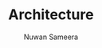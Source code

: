 ---
is_programmatic_layout_5: true
draft: false
title: Architecture
snippet: Architecture
image:
  src: /images/pseo/best-work-management-tools-for-architecture.jpg
  alt: architecture, task management, resource management, productivity
publishDate: 2024-11-29
category: ""
author: Nuwan Sameera
tags:
  - architecture
  - Tips
  - Open-Source
  - Team
content_01: |
    The architecture industry is characterized by complex design processes, collaboration among diverse stakeholders, and strict regulatory compliance, all while adhering to tight deadlines and budgets. Effective task management tools are vital for success in this field, as they streamline project workflows, enhance communication, and ensure that all team members stay aligned, ultimately leading to higher quality outcomes and client satisfaction.',
content_02: |
    Architects use Worklenz to streamline design workflows, track project timelines, and enhance team coordination.
description: Discover the best work management tools for architecture including WorkLenz, designed for your specific needs.
related: [best-work-management-tools-for-construction, best-work-management-tools-for-interior-design, best-work-management-tools-for-residential-construction, best-work-management-tools-for-real-estate]
---
